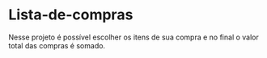 # Lista-de-compras
Nesse projeto é possível escolher os itens de sua compra e no final o valor total das compras é somado.
